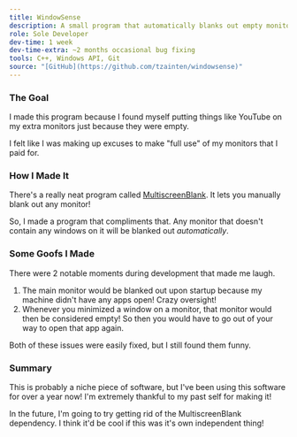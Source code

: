 ```yaml
---
title: WindowSense
description: A small program that automatically blanks out empty monitor screens.
role: Sole Developer
dev-time: 1 week
dev-time-extra: ~2 months occasional bug fixing
tools: C++, Windows API, Git
source: "[GitHub](https://github.com/tzainten/windowsense)"
---
```


### The Goal

I made this program because I found myself putting things like YouTube on my extra monitors just because they were empty. 

I felt like I was making up excuses to make "full use" of my monitors that I paid for.

### How I Made It

There's a really neat program called [MultiscreenBlank](https://multiscreenblank.nookkin.com/). It lets you manually blank out any monitor!

So, I made a program that compliments that. Any monitor that doesn't contain any windows on it will be blanked out <i>automatically</i>.

### Some Goofs I Made

There were 2 notable moments during development that made me laugh.

1. The main monitor would be blanked out upon startup because my machine didn't have any apps open! Crazy oversight!
2. Whenever you minimized a window on a monitor, that monitor would then be considered empty! So then you would have to go out of your way to open that app again.

Both of these issues were easily fixed, but I still found them funny.

### Summary

This is probably a niche piece of software, but I've been using this software for over a year now! I'm extremely thankful to my past self for making it!

In the future, I'm going to try getting rid of the MultiscreenBlank dependency. I think it'd be cool if this was it's own independent thing!